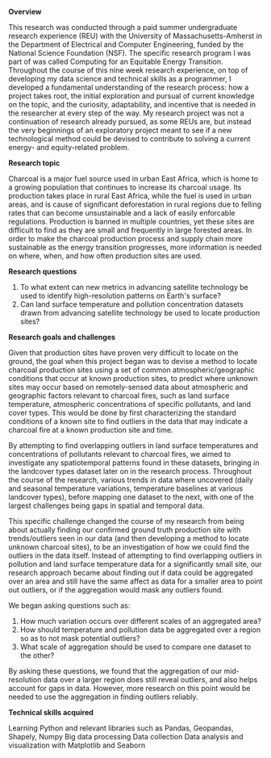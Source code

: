 **Overview**

This research was conducted through a paid summer undergraduate research experience (REU) with the University of Massachusetts-Amherst in the Department of Electrical and Computer Engineering, funded by the National Science Foundation (NSF). The specific research program I was part of was called Computing for an Equitable Energy Transition. 
Throughout the course of this nine week research experience, on top of developing my data science and technical skills as a programmer, I developed a fundamental understanding of the research process: how a project takes root, the initial exploration and pursual of current knowledge on the topic, and the curiosity, adaptability, and incentive that is needed in the researcher at every step of the way. My research project was not a continuation of research already pursued, as some REUs are, but instead the very beginnings of an exploratory project meant to see if a new technological method could be devised to contribute to solving a current energy- and equity-related problem.

**Research topic**

Charcoal is a major fuel source used in urban East Africa, which is home to a growing population that continues to increase its charcoal usage. Its production takes place in rural East Africa, while the fuel is used in urban areas, and is cause of significant deforestation in rural regions due to felling rates that can become unsustainable and a lack of easily enforcable regulations. Production is banned in multiple countries, yet these sites are difficult to find as they are small and frequently in large forested areas. In order to make the charcoal production process and supply chain more sustainable as the energy transition progresses, more information is needed on where, when, and how often production sites are used.

**Research questions**

1. To what extent can new metrics in advancing satellite technology be used to identify high-resolution patterns on Earth's surface?
2. Can land surface temperature and pollution concentration datasets drawn from advancing satellite technology be used to locate production sites?

**Research goals and challenges**

Given that production sites have proven very difficult to locate on the ground, the goal when this project began was to devise a method to locate charcoal production sites using a set of common atmospheric/geographic conditions that occur at known production sites, to predict where unknown sites may occur based on remotely-sensed data about atmospheric and geographic factors relevant to charcoal fires, such as land surface temperature, atmospheric concentrations of specific pollutants, and land cover types. This would be done by first characterizing the standard conditions of a known site to find outliers in the data that may indicate a charcoal fire at a known production site and time.

By attempting to find overlapping outliers in land surface temperatures and concentrations of pollutants relevant to charcoal fires, we aimed to investigate any spatiotemporal patterns found in these datasets, bringing in the landcover types dataset later on in the research process. Throughout the course of the research, various trends in data where uncovered (daily and seasonal temperature variations, temperature baselines at various landcover types), before mapping one dataset to the next, with one of the largest challenges being gaps in spatial and temporal data. 

This specific challenge changed the course of my research from being about actually finding our confirmed ground truth production site with trends/outliers seen in our data (and then developing a method to locate unknown charcoal sites), to be an investigation of how we could find the outliers in the data itself. Instead of attempting to find overlapping outliers in pollution and land surface temperature data for a significantly small site, our research approach became about finding out if data could be aggregated over an area and still have the same affect as data for a smaller area to point out outliers, or if the aggregation would mask any outliers found. 

We began asking questions such as: 
1. How much variation occurs over different scales of an aggregated area?
2. How should temperature and pollution data be aggregated over a region so as to not mask potential outliers? 
3. What scale of aggregation should be used to compare one dataset to the other?

By asking these questions, we found that the aggregation of our mid-resolution data over a larger region does still reveal outliers, and also helps account for gaps in data. However, more research on this point would be needed to use the aggregation in finding outliers reliably.

**Technical skills acquired**

Learning Python and relevant libraries such as Pandas, Geopandas, Shapely, Numpy
Big data processing
Data collection
Data analysis and visualization with Matplotlib and Seaborn
